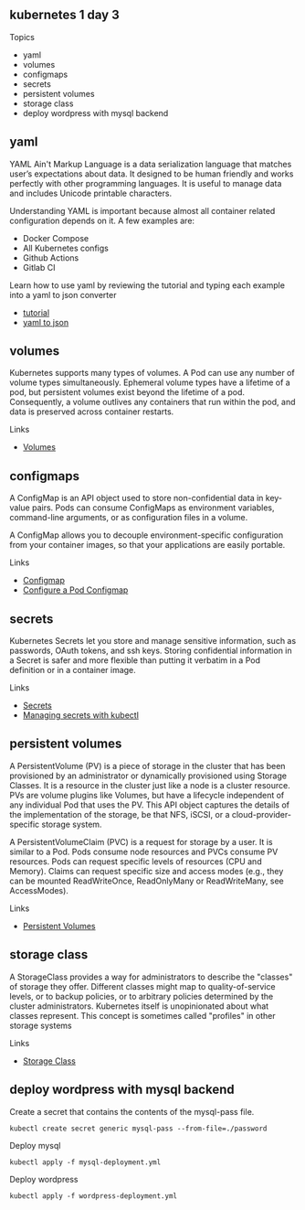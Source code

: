 kubernetes 1 day 3
------------------

Topics

* yaml
* volumes
* configmaps
* secrets
* persistent volumes
* storage class
* deploy wordpress with mysql backend

yaml
----

YAML Ain't Markup Language is a data serialization language that matches user’s expectations about data. It designed to be human friendly and works perfectly with other programming languages. It is useful to manage data and includes Unicode printable characters.

Understanding YAML is important because almost all container related configuration depends on it. A few examples are:

* Docker Compose
* All Kubernetes configs
* Github Actions
* Gitlab CI

Learn how to use yaml by reviewing the tutorial and typing each example into a yaml to json converter

* [tutorial](https://learnxinyminutes.com/docs/yaml/)
* [yaml to json](https://onlineyamltools.com/convert-yaml-to-json)

volumes
-------

Kubernetes supports many types of volumes. A Pod can use any number of volume types simultaneously. Ephemeral volume types have a lifetime of a pod, but persistent volumes exist beyond the lifetime of a pod. Consequently, a volume outlives any containers that run within the pod, and data is preserved across container restarts. 

Links
* [Volumes](https://kubernetes.io/docs/concepts/storage/volumes/)

configmaps
----------

A ConfigMap is an API object used to store non-confidential data in key-value pairs. Pods can consume ConfigMaps as environment variables, command-line arguments, or as configuration files in a volume.

A ConfigMap allows you to decouple environment-specific configuration from your container images, so that your applications are easily portable.

Links
* [Configmap](https://kubernetes.io/docs/concepts/configuration/configmap/)
* [Configure a Pod Configmap](https://kubernetes.io/docs/tasks/configure-pod-container/configure-pod-configmap/#define-container-environment-variables-using-configmap-data)

secrets
-------

Kubernetes Secrets let you store and manage sensitive information, such as passwords, OAuth tokens, and ssh keys. Storing confidential information in a Secret is safer and more flexible than putting it verbatim in a Pod definition or in a container image.

Links
* [Secrets](https://kubernetes.io/docs/concepts/configuration/secret/)
* [Managing secrets with kubectl](https://kubernetes.io/docs/tasks/configmap-secret/managing-secret-using-kubectl/)

persistent volumes
------------------

A PersistentVolume (PV) is a piece of storage in the cluster that has been provisioned by an administrator or dynamically provisioned using Storage Classes. It is a resource in the cluster just like a node is a cluster resource. PVs are volume plugins like Volumes, but have a lifecycle independent of any individual Pod that uses the PV. This API object captures the details of the implementation of the storage, be that NFS, iSCSI, or a cloud-provider-specific storage system.

A PersistentVolumeClaim (PVC) is a request for storage by a user. It is similar to a Pod. Pods consume node resources and PVCs consume PV resources. Pods can request specific levels of resources (CPU and Memory). Claims can request specific size and access modes (e.g., they can be mounted ReadWriteOnce, ReadOnlyMany or ReadWriteMany, see AccessModes).

Links
* [Persistent Volumes](https://kubernetes.io/docs/concepts/storage/persistent-volumes/)

storage class
-------------

A StorageClass provides a way for administrators to describe the "classes" of storage they offer. Different classes might map to quality-of-service levels, or to backup policies, or to arbitrary policies determined by the cluster administrators. Kubernetes itself is unopinionated about what classes represent. This concept is sometimes called "profiles" in other storage systems

Links
* [Storage Class](https://kubernetes.io/docs/concepts/storage/storage-classes/)

deploy wordpress with mysql backend
-----------------------------------

Create a secret that contains the contents of the mysql-pass file.

    kubectl create secret generic mysql-pass --from-file=./password

Deploy mysql

    kubectl apply -f mysql-deployment.yml

Deploy wordpress

    kubectl apply -f wordpress-deployment.yml
